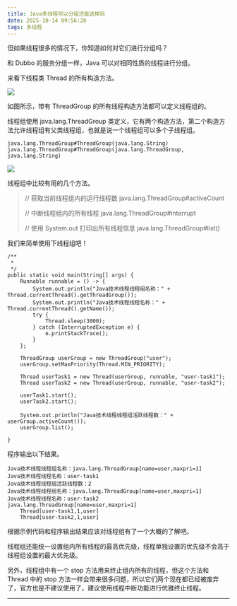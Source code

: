 ```yaml
---
title: Java多线程可以分组还能这样玩
date: 2025-10-14 09:56:28
tags: 多线程
---
```



但如果线程很多的情况下，你知道如何对它们进行分组吗？

和 Dubbo 的服务分组一样，Java 可以对相同性质的线程进行分组。

来看下线程类 Thread 的所有构造方法。

![](http://qianniu.javastack.cn/18-6-3/9061041.jpg)

如图所示，带有 ThreadGroup 的所有线程构造方法都可以定义线程组的。

线程组使用 java.lang.ThreadGroup 类定义，它有两个构造方法，第二个构造方法允许线程组有父类线程组，也就是说一个线程组可以多个子线程组。

```
java.lang.ThreadGroup#ThreadGroup(java.lang.String)
java.lang.ThreadGroup#ThreadGroup(java.lang.ThreadGroup, java.lang.String)
```

![](http://qianniu.javastack.cn/18-6-4/38415499.jpg)

线程组中比较有用的几个方法。

> // 获取当前线程组内的运行线程数
> java.lang.ThreadGroup#activeCount
>
> // 中断线程组内的所有线程
> java.lang.ThreadGroup#interrupt
>
> // 使用 System.out 打印出所有线程信息
> java.lang.ThreadGroup#list()

我们来简单使用下线程组吧！

```
/**
 * 
 */
public static void main(String[] args) {
	Runnable runnable = () -> {
		System.out.println("Java技术线程线程组名称：" + Thread.currentThread().getThreadGroup());
		System.out.println("Java技术线程线程名称：" + Thread.currentThread().getName());
		try {
			Thread.sleep(3000);
		} catch (InterruptedException e) {
			e.printStackTrace();
		}
	};

	ThreadGroup userGroup = new ThreadGroup("user");
    userGroup.setMaxPriority(Thread.MIN_PRIORITY);
    
	Thread userTask1 = new Thread(userGroup, runnable, "user-task1");
	Thread userTask2 = new Thread(userGroup, runnable, "user-task2");

	userTask1.start();
	userTask2.start();

	System.out.println("Java技术线程线程组活跃线程数：" + userGroup.activeCount());
	userGroup.list();

}
```

程序输出以下结果。

```
Java技术线程线程组名称：java.lang.ThreadGroup[name=user,maxpri=1]
Java技术线程线程名称：user-task1
Java技术线程线程组活跃线程数：2
Java技术线程线程组名称：java.lang.ThreadGroup[name=user,maxpri=1]
Java技术线程线程名称：user-task2
java.lang.ThreadGroup[name=user,maxpri=1]
    Thread[user-task1,1,user]
    Thread[user-task2,1,user]
```

根据示例代码和程序输出结果应该对线程组有了一个大概的了解吧。

线程组还能统一设置组内所有线程的最高优先级，线程单独设置的优先级不会高于线程组设置的最大优先级。

另外，线程组中有一个 stop 方法用来终止组内所有的线程，但这个方法和 Thread 中的 stop 方法一样会带来很多问题，所以它们两个现在都已经被废弃了，官方也是不建议使用了，建议使用线程中断功能进行优雅终止线程。

---

